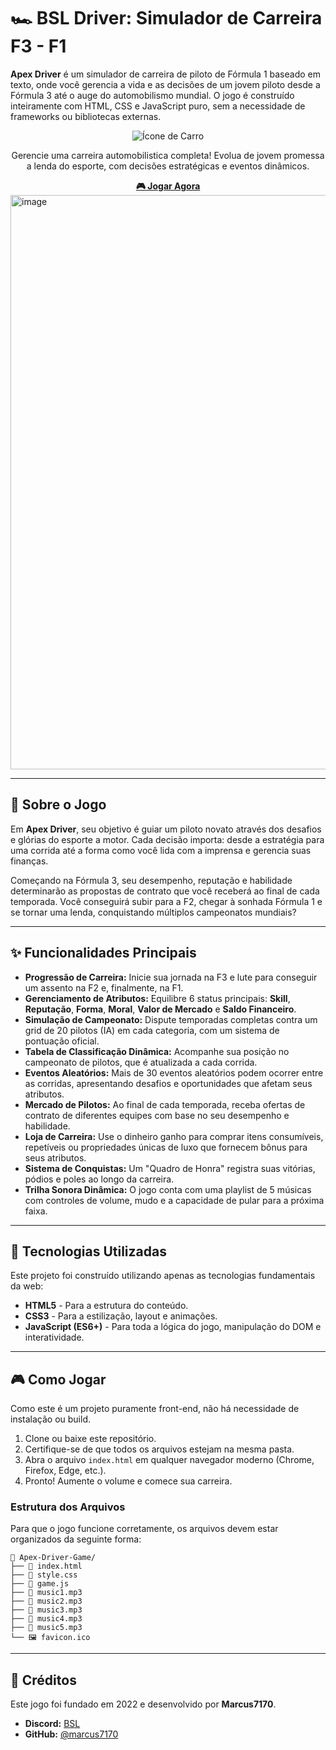 # 🏎️ BSL Driver: Simulador de Carreira F3 - F1

**Apex Driver** é um simulador de carreira de piloto de Fórmula 1 baseado em texto, onde você gerencia a vida e as decisões de um jovem piloto desde a Fórmula 3 até o auge do automobilismo mundial. O jogo é construído inteiramente com HTML, CSS e JavaScript puro, sem a necessidade de frameworks ou bibliotecas externas.

<div align="center">
  <img src="https://img.icons8.com/?size=100&id=_jtfUqyZM2Pw&format=png&color=000000" alt="Ícone de Carro"/>
  <p>Gerencie uma carreira automobilistica completa! Evolua de jovem promessa a lenda do esporte, com decisões estratégicas e eventos dinâmicos.</p>
  <a href="https://marcus7170.github.io/BSL_Driver/"><strong>🎮 Jogar Agora</strong></a>
</div>

<img width="1270" height="919" alt="image" src="https://github.com/user-attachments/assets/89ca119d-62a6-4b39-9ca8-68f89471b789" />


---

## 📜 Sobre o Jogo

Em **Apex Driver**, seu objetivo é guiar um piloto novato através dos desafios e glórias do esporte a motor. Cada decisão importa: desde a estratégia para uma corrida até a forma como você lida com a imprensa e gerencia suas finanças.

Começando na Fórmula 3, seu desempenho, reputação e habilidade determinarão as propostas de contrato que você receberá ao final de cada temporada. Você conseguirá subir para a F2, chegar à sonhada Fórmula 1 e se tornar uma lenda, conquistando múltiplos campeonatos mundiais?

---

## ✨ Funcionalidades Principais

* **Progressão de Carreira:** Inicie sua jornada na F3 e lute para conseguir um assento na F2 e, finalmente, na F1.
* **Gerenciamento de Atributos:** Equilibre 6 status principais: **Skill**, **Reputação**, **Forma**, **Moral**, **Valor de Mercado** e **Saldo Financeiro**.
* **Simulação de Campeonato:** Dispute temporadas completas contra um grid de 20 pilotos (IA) em cada categoria, com um sistema de pontuação oficial.
* **Tabela de Classificação Dinâmica:** Acompanhe sua posição no campeonato de pilotos, que é atualizada a cada corrida.
* **Eventos Aleatórios:** Mais de 30 eventos aleatórios podem ocorrer entre as corridas, apresentando desafios e oportunidades que afetam seus atributos.
* **Mercado de Pilotos:** Ao final de cada temporada, receba ofertas de contrato de diferentes equipes com base no seu desempenho e habilidade.
* **Loja de Carreira:** Use o dinheiro ganho para comprar itens consumíveis, repetíveis ou propriedades únicas de luxo que fornecem bônus para seus atributos.
* **Sistema de Conquistas:** Um "Quadro de Honra" registra suas vitórias, pódios e poles ao longo da carreira.
* **Trilha Sonora Dinâmica:** O jogo conta com uma playlist de 5 músicas com controles de volume, mudo e a capacidade de pular para a próxima faixa.

---

## 🚀 Tecnologias Utilizadas

Este projeto foi construído utilizando apenas as tecnologias fundamentais da web:

* **HTML5** - Para a estrutura do conteúdo.
* **CSS3** - Para a estilização, layout e animações.
* **JavaScript (ES6+)** - Para toda a lógica do jogo, manipulação do DOM e interatividade.

---

## 🎮 Como Jogar

Como este é um projeto puramente front-end, não há necessidade de instalação ou build.

1.  Clone ou baixe este repositório.
2.  Certifique-se de que todos os arquivos estejam na mesma pasta.
3.  Abra o arquivo `index.html` em qualquer navegador moderno (Chrome, Firefox, Edge, etc.).
4.  Pronto! Aumente o volume e comece sua carreira.

### Estrutura dos Arquivos

Para que o jogo funcione corretamente, os arquivos devem estar organizados da seguinte forma:

```
📁 Apex-Driver-Game/
├── 📄 index.html
├── 📄 style.css
├── 📄 game.js
├── 🎵 music1.mp3
├── 🎵 music2.mp3
├── 🎵 music3.mp3
├── 🎵 music4.mp3
├── 🎵 music5.mp3
└── 🖼️ favicon.ico
```

---

## 👤 Créditos

Este jogo foi fundado em 2022 e desenvolvido por **Marcus7170**.

* **Discord:** [BSL](https://discord.gg/ZFgy6x42ZG)
* **GitHub:** [@marcus7170](https://github.com/marcus7170)
